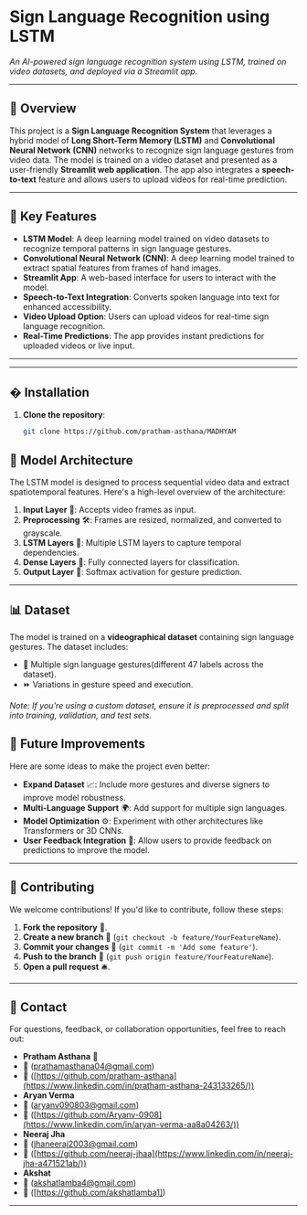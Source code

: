 # Sign Language Recognition using LSTM 
*An AI-powered sign language recognition system using LSTM, trained on video datasets, and deployed via a Streamlit app.*

---

## 📜 Overview

This project is a **Sign Language Recognition System** that leverages a hybrid model of **Long Short-Term Memory (LSTM)**  and **Convolutional Neural Network (CNN)** networks to recognize sign language gestures from video data. The model is trained on a video dataset and presented as a user-friendly **Streamlit web application**. The app also integrates a **speech-to-text** feature and allows users to upload videos for real-time prediction.

---

## 🚀 Key Features

- **LSTM Model**: A deep learning model trained on video datasets to recognize temporal patterns in sign language gestures.
- **Convolutional Neural Network (CNN)**: A deep learning model trained to extract spatial features from frames of hand images.
- **Streamlit App**: A web-based interface for users to interact with the model.
- **Speech-to-Text Integration**: Converts spoken language into text for enhanced accessibility.
- **Video Upload Option**: Users can upload videos for real-time sign language recognition.
- **Real-Time Predictions**: The app provides instant predictions for uploaded videos or live input.

---

---

## � Installation

1. **Clone the repository**:
   ```bash
   git clone https://github.com/pratham-asthana/MADHYAM

## 🧠 Model Architecture

The LSTM model is designed to process sequential video data and extract spatiotemporal features. Here's a high-level overview of the architecture:

1. **Input Layer** 🎥: Accepts video frames as input.
2. **Preprocessing** 🛠️: Frames are resized, normalized, and converted to grayscale.
3. **LSTM Layers** 🔄: Multiple LSTM layers to capture temporal dependencies.
4. **Dense Layers** 🧩: Fully connected layers for classification.
5. **Output Layer** 🎯: Softmax activation for gesture prediction.

---

## 📊 Dataset

The model is trained on a **videographical dataset** containing sign language gestures. The dataset includes:
- 📂 Multiple sign language gestures(different 47 labels across the dataset).
- ⏩ Variations in gesture speed and execution.

*Note: If you're using a custom dataset, ensure it is preprocessed and split into training, validation, and test sets.*

## 🚀 Future Improvements

Here are some ideas to make the project even better:

- **Expand Dataset** 📈: Include more gestures and diverse signers to improve model robustness.
- **Multi-Language Support** 🌍: Add support for multiple sign languages.
- **Model Optimization** ⚙️: Experiment with other architectures like Transformers or 3D CNNs.
- **User Feedback Integration** 💬: Allow users to provide feedback on predictions to improve the model.

---

## 🤝 Contributing

We welcome contributions! If you'd like to contribute, follow these steps:

1. **Fork the repository** 🍴.
2. **Create a new branch** 🌿 (`git checkout -b feature/YourFeatureName`).
3. **Commit your changes** 💾 (`git commit -m 'Add some feature'`).
4. **Push to the branch** 🚀 (`git push origin feature/YourFeatureName`).
5. **Open a pull request** 🛎.

---

## 📧 Contact

For questions, feedback, or collaboration opportunities, feel free to reach out:

- **Pratham Asthana** 👤  
- 📧 (prathamasthana04@gmail.com)   
- 💬 ([https://github.com/pratham-asthana](https://www.linkedin.com/in/pratham-asthana-243133265/))
- **Aryan Verma**
- 📧 (aryanv090803@gmail.com)
- 💬 ([https://github.com/Aryanv-0908](https://www.linkedin.com/in/aryan-verma-aa8a04263/))
- **Neeraj Jha**
- 📧 (jhaneeraj2003@gmail.com)
- 💬 ([https://github.com/neeraj-jhaa](https://www.linkedin.com/in/neeraj-jha-a471521ab/))
- **Akshat**
- 📧 (akshatlamba4@gmail.com)
- 💬 ([https://github.com/akshatlamba1])

---

